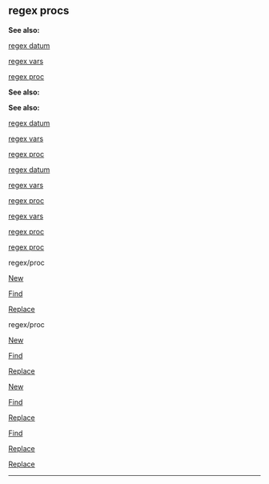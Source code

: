 

 regex procs
-------------




**See also:** 


[regex datum](#/regex) 

[regex vars](#/regex/var) 

[regex proc](#/proc/regex) 





**See also:** 

**See also:**

[regex datum](#/regex) 

[regex vars](#/regex/var) 

[regex proc](#/proc/regex) 



[regex datum](#/regex)

[regex vars](#/regex/var) 

[regex proc](#/proc/regex) 


[regex vars](#/regex/var)

[regex proc](#/proc/regex) 

[regex proc](#/proc/regex)


 regex/proc
 

[New](#/proc/regex) 

[Find](#/regex/proc/Find) 

[Replace](#/regex/proc/Replace) 





 regex/proc


[New](#/proc/regex) 

[Find](#/regex/proc/Find) 

[Replace](#/regex/proc/Replace) 



[New](#/proc/regex)

[Find](#/regex/proc/Find) 

[Replace](#/regex/proc/Replace) 


[Find](#/regex/proc/Find)

[Replace](#/regex/proc/Replace) 

[Replace](#/regex/proc/Replace)


---


